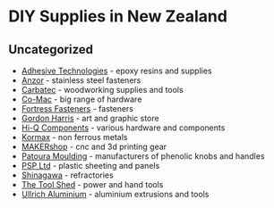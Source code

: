 # DIY Supplies in New Zealand

## Uncategorized

- [Adhesive Technologies](http://www.adhesivetechnologies.co.nz/) - epoxy resins and supplies
- [Anzor](http://www.anzor.co.nz) - stainless steel fasteners
- [Carbatec](http://www.carbatec.co.nz/) - woodworking supplies and tools
- [Co-Mac](http://www.comac.co.nz) - big range of hardware
- [Fortress Fasteners](http://fortress.kiwi) - fasteners
- [Gordon Harris](http://www.gordonharris.co.nz/) - art and graphic store
- [Hi-Q Components](http://hiq.co.nz) - various hardware and components
- [Kormax](http://www.kormax.co.nz/) - non ferrous metals
- [MAKERshop](http://www.makershop.co.nz/) - cnc and 3d printing gear
- [Patoura Moulding](http://plasticknobs.co.nz/) - manufacturers of phenolic knobs and handles
- [PSP Ltd](http://www.psp.co.nz/) - plastic sheeting and panels
- [Shinagawa](http://www.shinagawa.co.nz) - refractories
- [The Tool Shed](http://www.thetoolshed.co.nz/) - power and hand tools
- [Ullrich Aluminium](http://www.ullrich-aluminium.co.nz/) - aluminium extrusions and tools
